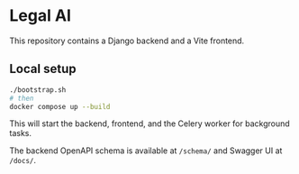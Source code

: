 # Legal AI

This repository contains a Django backend and a Vite frontend.

## Local setup


```bash
./bootstrap.sh
# then
docker compose up --build
```

This will start the backend, frontend, and the Celery worker for background tasks.

The backend OpenAPI schema is available at `/schema/` and Swagger UI at `/docs/`.
